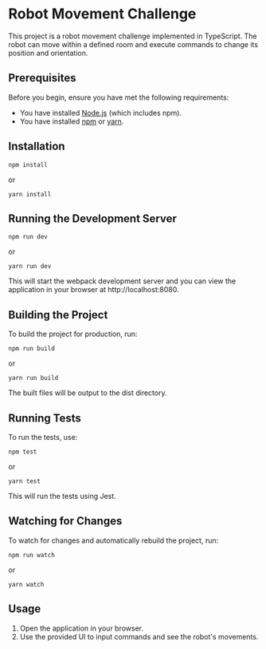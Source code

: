 # Robot Movement Challenge

This project is a robot movement challenge implemented in TypeScript. The robot can move within a defined room and execute commands to change its position and orientation.

## Prerequisites

Before you begin, ensure you have met the following requirements:

- You have installed [Node.js](https://nodejs.org/) (which includes npm).
- You have installed [npm](https://www.npmjs.com/) or [yarn](https://yarnpkg.com/).

## Installation

`npm install`

or

`yarn install`

## Running the Development Server

`npm run dev`

or 

`yarn run dev`

This will start the webpack development server and you can view the application in your browser at http://localhost:8080.

## Building the Project

To build the project for production, run:

`npm run build`

or 

`yarn run build`

The built files will be output to the dist directory.

## Running Tests
To run the tests, use:

`npm test`

or

`yarn test`

This will run the tests using Jest.

## Watching for Changes
To watch for changes and automatically rebuild the project, run:

`npm run watch`

or

`yarn watch`

## Usage

1. Open the application in your browser.
2. Use the provided UI to input commands and see the robot's movements.

